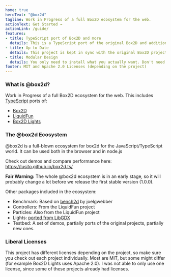 ```yaml
---
home: true
heroText: "@box2d"
tagline: Work in Progress of a full Box2D ecosystem for the web.
actionText: Get Started →
actionLink: /guide/
features:
- title: TypeScript port of Box2D and more
  details: This is a TypeScript port of the original Box2D and additionally Box2d Lights and LiquidFun.
- title: Up to Date
  details: This project is kept in sync with the original Box2D project (using a special tool to easily compare differences to upstream)!
- title: Modular Design
  details: You only need to install what you actually want. Don't need particles or 2D lights? Then just install the core.
footer: MIT and Apache 2.0 Licenses (depending on the project)
---
```


### What is @box2d?

Work in Progress of a full Box2D ecosystem for the web.
This includes [TypeScript](https://github.com/Microsoft/TypeScript) ports of:
- [Box2D](https://github.com/erincatto/Box2D)
- [LiquidFun](https://github.com/google/liquidfun)
- [Box2D Lights](https://github.com/libgdx/box2dlights)

### The @box2d Ecosystem

@box2d is a full-blown ecosystem for box2d for the JavaScript/TypeScript world. It can be used both in the browser and in node.js

Check out demos and compare performance here: https://lusito.github.io/box2d.ts/

**Fair Warning:** The whole @box2d ecosystem is in an early stage, so it will probably change a lot before we release the first stable version (1.0.0).

Other packages included in the ecosystem:
- Benchmark: Based on [bench2d](https://github.com/joelgwebber/bench2d) by joelgwebber
- Controllers: From the LiquidFun project
- Particles: Also from the LiquidFun project
- Lights: [ported from LibGDX](https://github.com/libgdx/box2dlights)
- Testbed: A set of demos, partially ports of the original projects, partially new ones.

### Liberal Licenses

This project has different licenses depending on the project, so make sure you check out each project individually. Most are MIT, but some might differ (for example Box2D Lights uses Apache 2.0). I was not able to only use one license, since some of these projects already had licenses.
